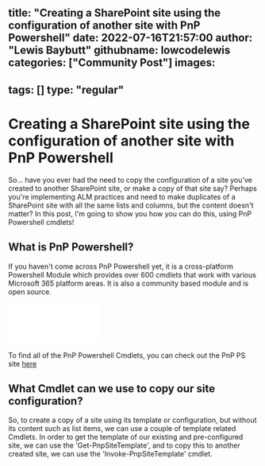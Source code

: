 title: "Creating a SharePoint site using the configuration of another site with PnP Powershell"
date: 2022-07-16T21:57:00
author: "Lewis Baybutt"
githubname: lowcodelewis
categories: ["Community Post"]
images:
-
tags: []
type: "regular"
---

# Creating a SharePoint site using the configuration of another site with PnP Powershell

So... have you ever had the need to copy the configuration of a site you've created to another SharePoint site, or make a copy of that site say? Perhaps you're implementing ALM practices and need to make duplicates of a SharePoint site with all the same lists and columns, but the content doesn't matter?
In this post, I'm going to show you how you can do this, using PnP Powershell cmdlets!

## What is PnP Powershell?

If you haven't come across PnP Powershell yet, it is a cross-platform Powershell Module which provides over 600 cmdlets that work with various Microsoft 365 platform areas. It is also a community based module and is open source.

![](https://github.com/lowcodelewis/blog/blob/Creating-a-SharePoint-site-using-the-configuration-of-another-site-with-PnP-Powershell/content/post/Creating-a-SharePoint-site-using-the-configuration-of-another-site-with-PnP-Powershell/logo.svg)

To find all of the PnP Powershell Cmdlets, you can check out the PnP PS site [here](https://pnp.github.io/powershell)

## What Cmdlet can we use to copy our site configuration?

So, to create a copy of a site using its template or configuration, but without its content such as list items, we can use a couple of template related Cmdlets. 
In order to get the template of our existing and pre-configured site, we can use the 'Get-PnpSiteTemplate', and to copy this to another created site, we can use the 'Invoke-PnpSiteTemplate' cmdlet.
